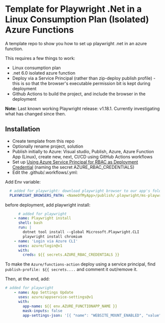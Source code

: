 # Template for Playwright .Net in a Linux Consumption Plan (Isolated) Azure Functions

A template repo to show you how to set up playwright .net in an azure function.

This requires a few things to work:

* Linux consumption plan
* .net 6.0 isolated azure function
* Deploy via a Service Principal (rather than zip-deploy publish profile) - this is so that the browser's executable permission bit is kept during deployment
* Github Actions to build the project, and include the browser in the deployment

**Note:** Last known working Playwright release: v1.18.1. Currently investigating what has changed since then.

## Installation

* Create template from this repo
* Optionally rename project, solution
* Publish initially to Azure: Visual studio, Publish, Azure, Azure Function App (Linux), create new, next, CI/CD using GitHub Actions workflows
* Set up [Using Azure Service Principal for RBAC as Deployment Credential](https://github.com/Azure/functions-action#using-azure-service-principal-for-rbac-as-deployment-credential) (naming the secret AZURE_RBAC_CREDENTIALS)
* Edit the .github/.workflows/<yourProject>.yml:

Add Env variable:

```yaml
  # added for playwright: download playwright browser to our app's folder, not ~/.cache/ms-playwright
  PLAYWRIGHT_BROWSERS_PATH: <NameOfMyApp>/publish/.playwright/ms-playwright
```

before deployment, add playwright install:

```yaml
      # added for playwright
    - name: Playwright install
      shell: bash
      run: |
        dotnet tool install --global Microsoft.Playwright.CLI
        playwright install chromium
    - name: 'Login via Azure CLI'
      uses: azure/login@v1
      with:
        creds: ${{ secrets.AZURE_RBAC_CREDENTIALS }}
```

To make the `Azure/functions-action` deploy using a service principal, find `publish-profile: ${{ secrets....` and comment it out/remove it.

Then, at the end, add:

```yaml
# added for playwright
    - name: App Settings Update
      uses: azure/appservice-settings@v1
      with:
        app-name: ${{ env.AZURE_FUNCTIONAPP_NAME }}
        mask-inputs: false
        app-settings-json: '[{ "name": "WEBSITE_MOUNT_ENABLED", "value": 1, "slotSetting": false }, { "name": "FUNCTIONS_WORKER_RUNTIME", "value": "dotnet-isolated", "slotSetting": false }, { "name": "PLAYWRIGHT_BROWSERS_PATH", "value": "/home/site/wwwroot/.playwright/ms-playwright", "slotSetting": false }]'
```